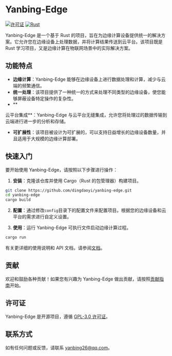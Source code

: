 # Yanbing-Edge

[![许可证](https://img.shields.io/badge/许可证-GPL3.0-blue.svg)](LICENSE)
[![Rust](https://img.shields.io/badge/rust-1.70+-orange.svg)](https://www.rust-lang.org/)

Yanbing-Edge 是一个基于 Rust 的项目，旨在为边缘计算设备提供统一的解决方案。它允许您在边缘设备上处理数据，并将计算结果传送到云平台。该项目既是 Rust 学习项目，又是边缘计算在物联网场景中的实际解决方案。

## 功能特点

- **边缘计算**：Yanbing-Edge 能够在边缘设备上进行数据处理和计算，减少与云端的频繁通信。
- **统一处理**：该项目提供了一种统一的方式来处理不同类型的边缘设备，使您能够屏蔽设备特定操作的复杂性。
- **

云平台集成**：Yanbing-Edge 与云平台无缝集成，允许您将处理过的数据传输到云端进行进一步的分析和存储。
- **可扩展性**：该项目被设计为可扩展的，可以支持日益增长的边缘设备数量，并且适用于大规模的边缘计算部署。

## 快速入门

要开始使用 Yanbing-Edge，请按照以下步骤进行操作：

1. **安装**：克隆该仓库并使用 Cargo（Rust 的包管理器）构建项目。

```bash
git clone https://github.com/dingdaoyi/yanbing-edge.git
cd yanbing-edge
cargo build
```

2. **配置**：通过修改`config`目录下的配置文件来配置项目。根据您的边缘设备和云平台的需求进行自定义设置。

3. **使用**：运行 Yanbing-Edge 可执行文件启动边缘计算过程。

```bash
cargo run
```

有关更详细的使用说明和 API 文档，请参阅[文档](docs/README.md)。

## 贡献

欢迎和鼓励各种贡献！如果您有兴趣为 Yanbing-Edge 做出贡献，请按照[贡献指南](CONTRIBUTING.md)开始。

## 许可证

Yanbing-Edge 是开源项目，遵循 [GPL-3.0 许可证](LICENSE)。

## 联系方式

如有任何问题或反馈，请联系 [yanbing26@qq.com](mailto:yanbing26@qq.com)。
